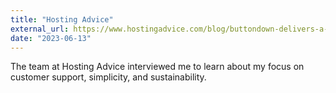 ```yaml
---
title: "Hosting Advice"
external_url: https://www.hostingadvice.com/blog/buttondown-delivers-a-focused-and-simple-newsletter-tool-for-individuals-and-teams/
date: "2023-06-13"
---
```


The team at Hosting Advice interviewed me to learn about my focus on customer support, simplicity, and sustainability.
